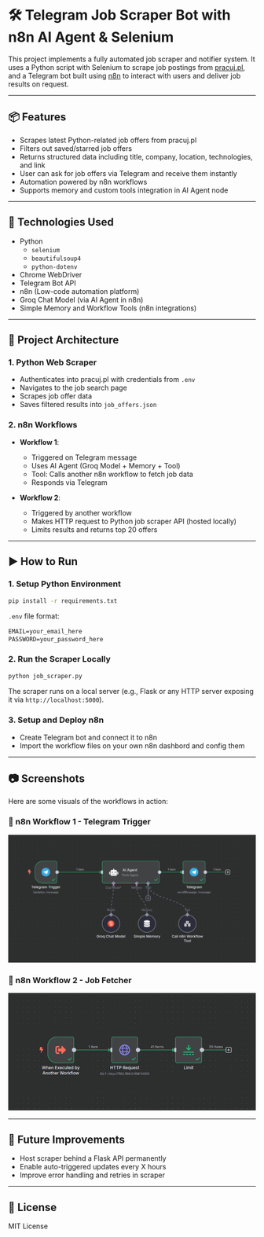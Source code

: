
# 🛠️ Telegram Job Scraper Bot with n8n AI Agent & Selenium

This project implements a fully automated job scraper and notifier system. It uses a Python script with Selenium to scrape job postings from [pracuj.pl](https://pracuj.pl), and a Telegram bot built using [n8n](https://n8n.io) to interact with users and deliver job results on request.

---

## 📦 Features

- Scrapes latest Python-related job offers from pracuj.pl
- Filters out saved/starred job offers
- Returns structured data including title, company, location, technologies, and link
- User can ask for job offers via Telegram and receive them instantly
- Automation powered by n8n workflows
- Supports memory and custom tools integration in AI Agent node

---

## 🔧 Technologies Used

- Python
  - `selenium`
  - `beautifulsoup4`
  - `python-dotenv`
- Chrome WebDriver
- Telegram Bot API
- n8n (Low-code automation platform)
- Groq Chat Model (via AI Agent in n8n)
- Simple Memory and Workflow Tools (n8n integrations)

---

## 🧠 Project Architecture

### 1. Python Web Scraper

- Authenticates into pracuj.pl with credentials from `.env`
- Navigates to the job search page
- Scrapes job offer data
- Saves filtered results into `job_offers.json`

### 2. n8n Workflows

- **Workflow 1**: 
  - Triggered on Telegram message
  - Uses AI Agent (Groq Model + Memory + Tool)
  - Tool: Calls another n8n workflow to fetch job data
  - Responds via Telegram

- **Workflow 2**: 
  - Triggered by another workflow
  - Makes HTTP request to Python job scraper API (hosted locally)
  - Limits results and returns top 20 offers

---

## ▶️ How to Run

### 1. Setup Python Environment

```bash
pip install -r requirements.txt
```

`.env` file format:

```
EMAIL=your_email_here
PASSWORD=your_password_here
```

### 2. Run the Scraper Locally

```bash
python job_scraper.py
```

The scraper runs on a local server (e.g., Flask or any HTTP server exposing it via `http://localhost:5000`).

### 3. Setup and Deploy n8n

- Create Telegram bot and connect it to n8n
- Import the workflow files on your own n8n dashbord and config them


---

## 📷 Screenshots

Here are some visuals of the workflows in action:

### 🧩 n8n Workflow 1 - Telegram Trigger
![Workflow 1](workflow_screenshots/workflow2.png)

### 🔄 n8n Workflow 2 - Job Fetcher
![Workflow 2](workflow_screenshots/workflow1.png)


---

## 🧪 Future Improvements

- Host scraper behind a Flask API permanently
- Enable auto-triggered updates every X hours
- Improve error handling and retries in scraper

---

## 📄 License

MIT License
